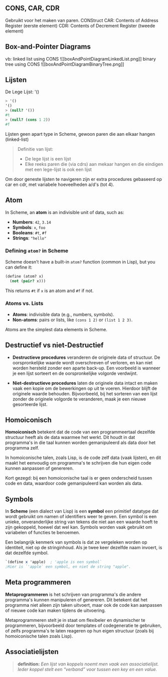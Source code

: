 ## CONS, CAR, CDR
Gebruikt voor het maken van paren.
CONStruct
CAR: Contents of Address Register (eerste element)
CDR: Contents of Decrement Register (tweede element)

## Box-and-Pointer Diagrams
vb: linked list using CONS
![[boxAndPointDiagramLinkedList.png]]
binary tree using CONS
![[boxAndPointDiagramBinaryTree.png]]

## Lijsten
De Lege Lijst: '()
```scheme
> '()
'()
> (null? '())
#t 
> (null? (cons 1 2))
#f 
```

Lijsten geen apart type in Scheme, gewoon paren die aan elkaar hangen (linked-list)

> Definitie van lijst:
> - De lege lijst is een lijst
> - Elke reeks paren die (via cdrs) aan mekaar hangen en die eindigen met een lege-lijst is ook een lijst

Om door geneste lijsten te navigeren zijn er extra procedures gebaseerd op car en cdr, met variabele hoeveelheden a/d's (tot 4).

## Atom
In Scheme, an **atom** is an indivisible unit of data, such as:

- **Numbers**: `42`, `3.14`
- **Symbols**: `x`, `foo`
- **Booleans**: `#t`, `#f`
- **Strings**: `"hello"`

### Defining `atom?` in Scheme

Scheme doesn’t have a built-in `atom?` function (common in Lisp), but you can define it:

```scheme
(define (atom? x)
  (not (pair? x)))
```

This returns `#t` if `x` is an atom and `#f` if not.

### Atoms vs. Lists

- **Atoms**: indivisible data (e.g., numbers, symbols).
- **Non-atoms**: pairs or lists, like `(cons 1 2)` or `(list 1 2 3)`.

Atoms are the simplest data elements in Scheme.

## Destructief vs niet-Destructief

- **Destructieve procedures** veranderen de originele data of structuur. De oorspronkelijke waarde wordt overschreven of verloren, en kan niet worden hersteld zonder een aparte back-up. Een voorbeeld is wanneer je een lijst sorteert en de oorspronkelijke volgorde verdwijnt.

- **Niet-destructieve procedures** laten de originele data intact en maken vaak een kopie om de bewerkingen op uit te voeren. Hierdoor blijft de originele waarde behouden. Bijvoorbeeld, bij het sorteren van een lijst zonder de originele volgorde te veranderen, maak je een nieuwe gesorteerde lijst.

## Homoiconisch
**Homoiconisch** betekent dat de code van een programmeertaal dezelfde structuur heeft als de data waarmee het werkt. Dit houdt in dat programma's in die taal kunnen worden gemanipuleerd als data door het programma zelf.

In homoiconische talen, zoals Lisp, is de code zelf data (vaak lijsten), en dit maakt het eenvoudig om programma's te schrijven die hun eigen code kunnen aanpassen of genereren.

Kort gezegd: bij een homoiconische taal is er geen onderscheid tussen code en data, waardoor code gemanipuleerd kan worden als data.

## Symbols

In **Scheme** (een dialect van Lisp) is een **symbol** een primitief datatype dat wordt gebruikt om namen of identifiers weer te geven. Een symbol is een unieke, onveranderlijke string van tekens die niet aan een waarde hoeft te zijn gekoppeld, hoewel dat wel kan. Symbols worden vaak gebruikt om variabelen of functies te benoemen.

Een belangrijk kenmerk van symbols is dat ze vergeleken worden op identiteit, niet op de stringinhoud. Als je twee keer dezelfde naam invoert, is dat dezelfde symbol.

```scheme
`(define x 'apple)  ; 'apple is een symbol`
;Hier is `'apple` een symbol, en niet de string "apple".
```

## Meta programmeren

**Metaprogrammeren** is het schrijven van programma's die andere programma's kunnen manipuleren of genereren. Dit betekent dat het programma niet alleen zijn taken uitvoert, maar ook de code kan aanpassen of nieuwe code kan maken tijdens de uitvoering.

Metaprogrammeren stelt je in staat om flexibeler en dynamischer te programmeren, bijvoorbeeld door templates of codegeneratie te gebruiken, of zelfs programma's te laten reageren op hun eigen structuur (zoals bij homoiconische talen zoals Lisp).

## Associatielijsten

> **definition:**
> _Een lijst van koppels noemt men vaak een associatielijst. Ieder koppel stelt een “verband” voor tussen een key en een value._

